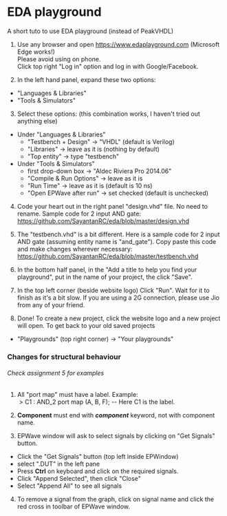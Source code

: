 # EDA playground

A short tuto to use EDA playground (instead of PeakVHDL)

1. Use any browser and open https://www.edaplayground.com (Microsoft Edge works!)  
Please avoid using on phone.  
Click top right "Log in" option and log in with Google/Facebook.  

2. In the left hand panel, expand these two options:  
- "Languages & Libraries"  
- "Tools & Simulators"  

3. Select these options: (this combination works, I haven't tried out anything else)  
- Under "Languages & Libraries"  
  - "Testbench + Design" -> "VHDL" (default is Verilog)  
  - "Libraries" -> leave as it is (nothing by default)  
  - "Top entity" -> type "testbench"  
- Under "Tools & Simulators"  
  - first drop-down box -> "Aldec Riviera Pro 2014.06"  
  - "Compile & Run Options" -> leave as it is  
  - "Run Time" -> leave as it is (default is 10 ns)  
  - "Open EPWave after run" -> set checked (default is unchecked)  

4. Code your heart out in the right panel "design.vhd" file. No need to rename. Sample code for 2 input AND gate:
https://github.com/SayantanRC/eda/blob/master/design.vhd

5. The "testbench.vhd" is a bit different. Here is a sample code for 2 input AND gate (assuming entity name is "and_gate"). Copy paste this code and make changes wherever necessary:  
https://github.com/SayantanRC/eda/blob/master/testbench.vhd  

6. In the bottom half panel, in the "Add a title to help you find your playground", put in the name of your project, the click "Save".  

7. In the top left corner (beside website logo) Click "Run". Wait for it to finish as it's a bit slow. If you are using a 2G connection, please use Jio from any of your friend.  

8. Done! To create a new project, click the website logo and a new project will open. To get back to your old saved projects
- "Playgrounds" (top right corner) -> "Your playgrounds"  

### Changes for structural behaviour
###### Check assignment 5 for examples

1. All "port map" must have a label. Example:  
  > C1 : AND_2 port map (A, B, F); -- Here C1 is the label.

2. <b>Component</b> must end with <b><i>component</b></i> keyword, not with component name.

3. EPWave window will ask to select signals by clicking on "Get Signals" button.
- Click the "Get Signals" button (top left inside EPWindow)
- select ".DUT" in the left pane
- Press <b>Ctrl</b> on keyboard and click on the required signals.
- Click "Append Selected", then click "Close"
- Select "Append All" to see all signals
  
4. To remove a signal from the graph, click on signal name and click the red cross in toolbar of EPWave window.
